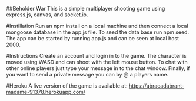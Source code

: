 ##Beholder War
This is a simple multiplayer shooting game using express.js, canvas, and socket.io.

#Instillation
Run an npm install on a local machine and then connect a local mongoose database in the app.js file. To seed the data base run npm seed. The app can be started by running app.js and can be seen at local host 2000.

#Instructions
Create an account and login in to the game. The character is moved using WASD and can shoot with the left mouse button. To chat with other online players just type your message in to the chat window. Finally, if you want to send a private message you can by @ a players name.

#Heroku
A live version of the game is available at: https://abracadabrant-madame-91378.herokuapp.com/
